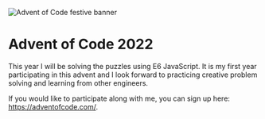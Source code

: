 ![Advent of Code festive  banner ](https://user-images.githubusercontent.com/26192879/205152357-16b3a886-7651-4c21-b17d-cc11b711d903.png)

# Advent of Code 2022

This year I will be solving the puzzles using E6 JavaScript. It is my first year participating in this advent and I look forward to practicing
creative problem solving and learning from other engineers.

If you would like to participate along with me, you can sign up here: https://adventofcode.com/.
